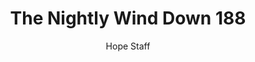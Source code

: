 ---
image: /assets/img/nwd/188_nwd_deuteronomy_20_4_cev.png
title: The Nightly Wind Down 188
categories:
  - The Nightly Wind Down
author: Hope Staff
notes: The Nightly Wind Down 188
embed: >-
  EMBED_GOES_HERE
transcript: >-
  SOME LINES OF TEXT START HERE
---
